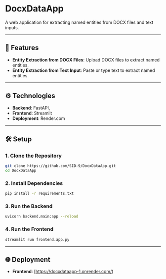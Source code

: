 # DocxDataApp

A web application for extracting named entities from DOCX files and text inputs.

---

## 🚀 Features

* **Entity Extraction from DOCX Files**: Upload DOCX files to extract named entities.
* **Entity Extraction from Text Input**: Paste or type text to extract named entities.

---


## ⚙️ Technologies

* **Backend**: FastAPI,
* **Frontend**: Streamlit
* **Deployment**: Render.com
---

## 🛠️ Setup

### 1. Clone the Repository

```bash
git clone https://github.com/SID-9/DocxDataApp.git
cd DocxDataApp
```

### 2. Install Dependencies

```bash
pip install -r requirements.txt
```

### 3. Run the Backend

```bash
uvicorn backend.main:app --reload
```

### 4. Run the Frontend

```bash
streamlit run frontend.app.py
```

---

## 🌐 Deployment
* **Frontend**: [https://docxdataapp-1.onrender.com/)


